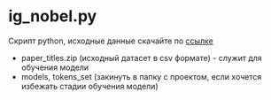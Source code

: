 # ig_nobel.py 

Скрипт python, исходные данные скачайте по [ссылке](https://drive.google.com/drive/folders/1Icl9RaCK_5z3m8Ku3O9Imt2QYffH2a89?usp=sharing)

* paper_titles.zip (исходный датасет в csv формате) - служит для обучения модели
* models, tokens_set (закинуть в папку с проектом, если хочется избежать стадии обучения модели)
